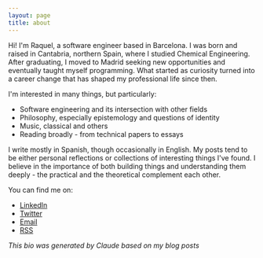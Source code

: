 ```yaml
---
layout: page
title: about
---
```


Hi! I'm Raquel, a software engineer based in Barcelona. I was born and raised in Cantabria, northern Spain, where I studied Chemical Engineering. After graduating, I moved to Madrid seeking new opportunities and eventually taught myself programming. What started as curiosity turned into a career change that has shaped my professional life since then.

I'm interested in many things, but particularly:

- Software engineering and its intersection with other fields
- Philosophy, especially epistemology and questions of identity
- Music, classical and others
- Reading broadly - from technical papers to essays

I write mostly in Spanish, though occasionally in English. My posts tend to be either personal reflections or collections of interesting things I've found. I believe in the importance of both building things and understanding them deeply - the practical and the theoretical complement each other.

You can find me on:
- [LinkedIn](https://www.linkedin.com/in/rbarbadillo/)
- [Twitter](https://twitter.com/raquelbars)
- [Email](mailto:raquelbarbadillo@pm.me)
- [RSS](/feed.xml)


_This bio was generated by Claude based on my blog posts_
